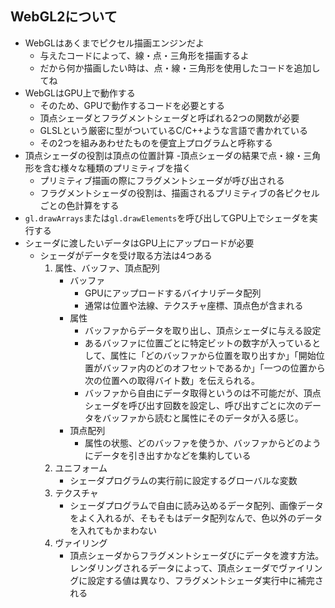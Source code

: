 ## WebGL2について

- WebGLはあくまでピクセル描画エンジンだよ
    - 与えたコードによって、線・点・三角形を描画するよ
    - だから何か描画したい時は、点・線・三角形を使用したコードを追加してね
- WebGLはGPU上で動作する
    - そのため、GPUで動作するコードを必要とする
    - 頂点シェーダとフラグメントシェーダと呼ばれる2つの関数が必要
    - GLSLという厳密に型がついているC/C++ような言語で書かれている
    - その2つを組みあわせたものを便宜上プログラムと呼称する
- 頂点シェーダの役割は頂点の位置計算
    -頂点シェーダの結果で点・線・三角形を含む様々な種類のプリミティブを描く
    - プリミティブ描画の際にフラグメントシェーダが呼び出される
    - フラグメントシェーダの役割は、描画されるプリミティブの各ピクセルごとの色計算をする
- `gl.drawArrays`または`gl.drawElements`を呼び出してGPU上でシェーダを実行する
- シェーダに渡したいデータはGPU上にアップロードが必要
    - シェーダがデータを受け取る方法は4つある
        1. 属性、バッファ、頂点配列
            - バッファ
                - GPUにアップロードするバイナリデータ配列
                - 通常は位置や法線、テクスチャ座標、頂点色が含まれる
            - 属性
                - バッファからデータを取り出し、頂点シェーダに与える設定
                - あるバッファに位置ごとに特定ビットの数字が入っているとして、属性に「どのバッファから位置を取り出すか」「開始位置がバッファ内のどのオフセットであるか」「一つの位置から次の位置への取得バイト数」を伝えられる。
                - バッファから自由にデータ取得というのは不可能だが、頂点シェーダを呼び出す回数を設定し、呼び出すごとに次のデータをバッファから読むと属性にそのデータが入る感じ。
            - 頂点配列
                - 属性の状態、どのバッファを使うか、バッファからどのようにデータを引き出すかなどを集約している
        2. ユニフォーム
            - シェーダプログラムの実行前に設定するグローバルな変数
        3. テクスチャ
            - シェーダプログラムで自由に読み込めるデータ配列、画像データをよく入れるが、そもそもはデータ配列なんで、色以外のデータを入れてもかまわない
        4. ヴァイリング
            - 頂点シェーダからフラグメントシェーダびにデータを渡す方法。レンダリングされるデータによって、頂点シェーダでヴァイリングに設定する値は異なり、フラグメントシェーダ実行中に補完される
        
